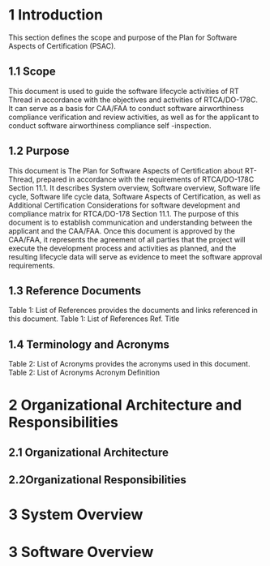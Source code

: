 # 1 Introduction 
This section defines the scope and purpose of the Plan for Software Aspects of Certification (PSAC).
## 1.1 Scope
This document is used to guide the software lifecycle activities of RT Thread in accordance with the objectives and activities of RTCA/DO-178C. It can serve as a basis for CAA/FAA to conduct software airworthiness compliance verification and review activities, as well as for the applicant to conduct software airworthiness compliance self -inspection.
## 1.2 Purpose
This document is The Plan for Software Aspects of Certification about RT-Thread, prepared in accordance with the requirements of RTCA/DO-178C Section 11.1. It describes System overview, Software overview, Software life cycle, Software life cycle data, Software Aspects of Certification, as well as Additional Certification Considerations for software development and compliance matrix for RTCA/DO-178 Section 11.1.
The purpose of this document is to establish communication and understanding between the applicant and the CAA/FAA. Once this document is approved by the CAA/FAA, it represents the agreement of all parties that the project will execute the development process and activities as planned, and the resulting lifecycle data will serve as evidence to meet the software approval requirements.
## 1.3 Reference Documents
Table 1: List of References provides the documents and links referenced in this document.
Table 1: List of References
Ref.	Title
	
## 1.4 Terminology and Acronyms
Table 2: List of Acronyms provides the acronyms used in this document.
Table 2: List of Acronyms
Acronym	Definition
	
# 2 Organizational Architecture and Responsibilities
## 2.1 Organizational Architecture
## 2.2Organizational Responsibilities

# 3 System Overview
# 3 Software Overview

